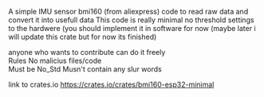 A simple IMU sensor bmi160 (from aliexpress) 
code to read raw data and convert it into usefull data 
This code is really minimal no threshold settings to the hardwere (you should implement it in software for now (maybe later i will update this crate but for now its finished)


anyone who wants to contribute can do it freely  
Rules No malicius files/code  
Must  be No_Std 
Musn't contain any slur words


link to crates.io 
https://crates.io/crates/bmi160-esp32-minimal
